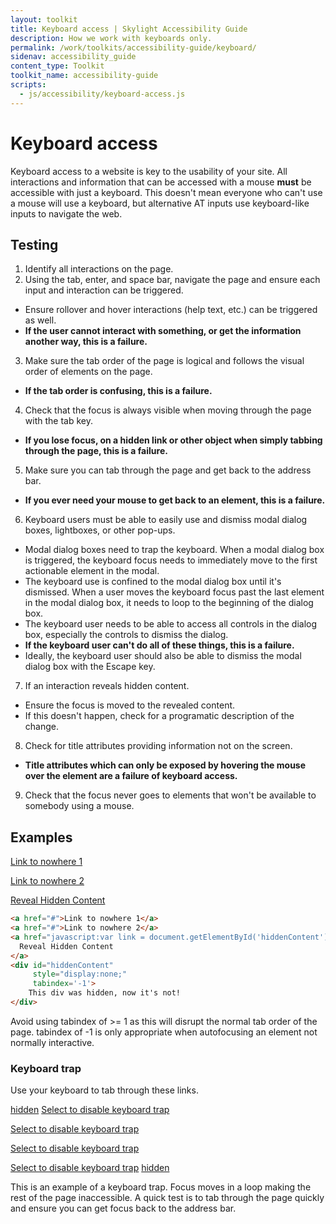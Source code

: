 ```yaml
---
layout: toolkit
title: Keyboard access | Skylight Accessibility Guide
description: How we work with keyboards only.
permalink: /work/toolkits/accessibility-guide/keyboard/
sidenav: accessibility_guide
content_type: Toolkit
toolkit_name: accessibility-guide
scripts:
  - js/accessibility/keyboard-access.js
---
```


# Keyboard access

Keyboard access to a website is key to the usability of your site. All interactions and information that can be accessed with a mouse **must** be accessible with just a keyboard. This doesn't mean everyone who can't use a mouse will use a keyboard, but alternative AT inputs use keyboard-like inputs to navigate the web.

## Testing

1. Identify all interactions on the page.
2. Using the tab, enter, and space bar, navigate the page and ensure each input and interaction can be triggered.
  * Ensure rollover and hover interactions (help text, etc.) can be triggered as well.
  * **If the user cannot interact with something, or get the information another way, this is a failure.**
3. Make sure the tab order of the page is logical and follows the visual order of elements on the page.
  * **If the tab order is confusing, this is a failure.**
4. Check that the focus is always visible when moving through the page with the tab key.
  * **If you lose focus, on a hidden link or other object when simply tabbing through the page, this is a failure.**
5. Make sure you can tab through the page and get back to the address bar.
  * **If you ever need your mouse to get back to an element, this is a failure.**
6. Keyboard users must be able to easily use and dismiss modal dialog boxes, lightboxes, or other pop-ups.
  * Modal dialog boxes need to trap the keyboard. When a modal dialog box is triggered, the keyboard focus needs to immediately move to the first actionable element in the modal.
  * The keyboard use is confined to the modal dialog box until it's dismissed. When a user moves the keyboard focus past the last element in the modal dialog box, it needs to loop to the beginning of the dialog box.
  * The keyboard user needs to be able to access all controls in the dialog box, especially the controls to dismiss the dialog.
  * **If the keyboard user can't do all of these things, this is a failure.**
  * Ideally, the keyboard user should also be able to dismiss the modal dialog box with the Escape key.
7. If an interaction reveals hidden content.
  * Ensure the focus is moved to the revealed content.
  * If this doesn't happen, check for a programatic description of the change.
8. Check for title attributes providing information not on the screen.
  * **Title attributes which can only be exposed by hovering the mouse over the element are a failure of keyboard access.**
9. Check that the focus never goes to elements that won't be available to somebody using a mouse.

## Examples
<div class="example example--code" markdown='1'>
<a href="#">Link to nowhere 1</a>

<a href="#">Link to nowhere 2</a>

<a href="javascript:var link = document.getElementById('hiddenContent'); link.setAttribute('style', 'display: block'); link.focus();">Reveal Hidden Content</a>

<div id="hiddenContent" style="display:none;" tabindex='-1'>This div was hidden, now it's not!</div>
</div>

```html
<a href="#">Link to nowhere 1</a>
<a href="#">Link to nowhere 2</a>
<a href="javascript:var link = document.getElementById('hiddenContent'); link.setAttribute('style', 'display: block'); link.focus();">
  Reveal Hidden Content
</a>
<div id="hiddenContent"
	 style="display:none;"
	 tabindex='-1'>
	This div was hidden, now it's not!
</div>
```

Avoid using tabindex of >= 1 as this will disrupt the normal tab order of the page. tabindex of -1 is only appropriate when autofocusing an element not normally interactive.

<h3 id="keyboard-trap">Keyboard trap</h3>

Use your keyboard to tab through these links.

<div class="example example--code" markdown='1'>
<a class="sr-only moveFocus" href="#">hidden</a>
<a class="keyboardTrap" href="#">Select to disable keyboard trap</a>

<a class="keyboardTrap" href="#">Select to disable keyboard trap</a>

<a class="keyboardTrap" href="#">Select to disable keyboard trap</a>

<a class="keyboardTrap" href="#">Select to disable keyboard trap</a>
<a class="sr-only moveFocus" href="#">hidden</a>
</div>

This is an example of a keyboard trap. Focus moves in a loop making the rest of the page inaccessible. A quick test is to tab through the page quickly and ensure you can get focus back to the address bar.
